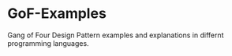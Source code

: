 # GoF-Examples
Gang of Four Design Pattern examples and explanations in differnt programming languages.
